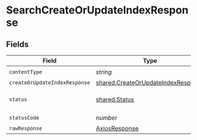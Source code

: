 # SearchCreateOrUpdateIndexResponse


## Fields

| Field                                                                                    | Type                                                                                     | Required                                                                                 | Description                                                                              |
| ---------------------------------------------------------------------------------------- | ---------------------------------------------------------------------------------------- | ---------------------------------------------------------------------------------------- | ---------------------------------------------------------------------------------------- |
| `contentType`                                                                            | *string*                                                                                 | :heavy_check_mark:                                                                       | N/A                                                                                      |
| `createOrUpdateIndexResponse`                                                            | [shared.CreateOrUpdateIndexResponse](../../models/shared/createorupdateindexresponse.md) | :heavy_minus_sign:                                                                       | OK                                                                                       |
| `status`                                                                                 | [shared.Status](../../models/shared/status.md)                                           | :heavy_minus_sign:                                                                       | Default error response                                                                   |
| `statusCode`                                                                             | *number*                                                                                 | :heavy_check_mark:                                                                       | N/A                                                                                      |
| `rawResponse`                                                                            | [AxiosResponse](https://axios-http.com/docs/res_schema)                                  | :heavy_minus_sign:                                                                       | N/A                                                                                      |